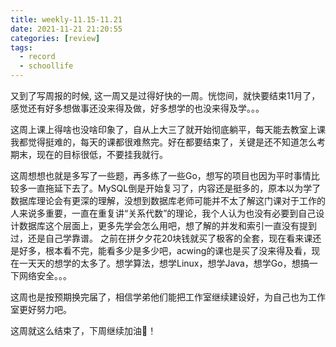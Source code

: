 ```yaml
---
title: weekly-11.15-11.21
date: 2021-11-21 21:20:55
categories: [review]
tags:
  - record
  - schoollife
---
```


又到了写周报的时候, 这一周又是过得好快的一周。恍惚间，就快要结束11月了，感觉还有好多想做事还没来得及做，好多想学的也没来得及学。。。

这周上课上得啥也没啥印象了，自从上大三了就开始彻底躺平，每天能去教室上课我都觉得挺难的，每天的课都很难熬完。好在都要结束了，关键是还不知道怎么考期末，现在的目标很低，不要挂我就行。

这周想想也就是多写了一些题，再多练了一些Go，想写的项目也因为平时事情比较多一直拖延下去了。MySQL倒是开始复习了，内容还是挺多的，原本以为学了数据库理论会有更深的理解，没想到数据库老师可能并不太了解这门课对于工作的人来说多重要，一直在重复讲“关系代数”的理论，我个人认为也没有必要到自己设计数据库这个层面上，更多先学会怎么用吧，想了解的并发和索引一直没有提到过，还是自己学靠谱。 之前在拼夕夕花20块钱就买了极客的全套，现在看来课还是好多，根本看不完，能看多少是多少吧，acwing的课也是买了没来得及看，现在一天天的想学的太多了。想学算法，想学Linux，想学Java，想学Go，想搞一下网络安全。。。

这周也是按预期换完届了，相信学弟他们能把工作室继续建设好，为自己也为工作室更好努力吧。

这周就这么结束了，下周继续加油💪！